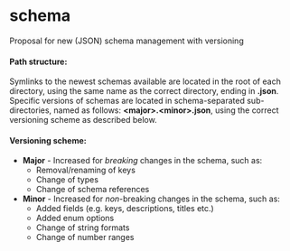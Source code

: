 # schema
Proposal for new (JSON) schema management with versioning

#### Path structure:
Symlinks to the newest schemas available are located in the root of each directory, using the same name as the correct directory, ending in **.json**. Specific versions of schemas are located in schema-separated sub-directories, named as follows: **&lt;major&gt;.&lt;minor&gt;.json**, using the correct versioning scheme as described below.

#### Versioning scheme:
* **Major** - Increased for *breaking* changes in the schema, such as:
  * Removal/renaming of keys
  * Change of types
  * Change of schema references
* **Minor** - Increased for *non*-breaking changes in the schema, such as:
  * Added fields (e.g. keys, descriptions, titles etc.)
  * Added enum options
  * Change of string formats
  * Change of number ranges
